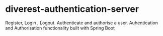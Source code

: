 # diverest-authentication-server
Register, Login , Logout. Authenticate and authorise a user. 
Auhentication and Authorisation functionality built with Spring Boot

